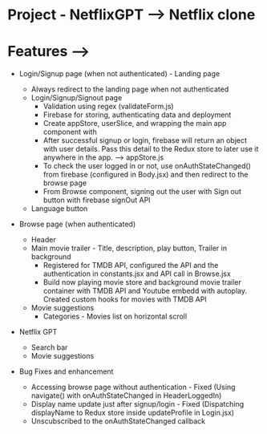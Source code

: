 # Project - NetflixGPT --> Netflix clone

# Features -->

- Login/Signup page (when not authenticated) - Landing page

  - Always redirect to the landing page when not authenticated
  - Login/Signup/Signout page
    - Validation using regex (validateForm.js)
    - Firebase for storing, authenticating data and deployment
    - Create appStore, userSlice, and wrapping the main app component with <Provider></Provider>
    - After successful signup or login, firebase will return an object with user details. Pass this detail to the Redux store to later use it anywhere in the app. --> appStore.js
    - To check the user logged in or not, use onAuthStateChanged() from firebase (configured in Body.jsx) and then redirect to the browse page
    - From Browse component, signing out the user with Sign out button with firebase signOut API
  - Language button

- Browse page (when authenticated)

  - Header
  - Main movie trailer - Title, description, play button, Trailer in background
    - Registered for TMDB API, configured the API and the authentication in constants.jsx and API call in Browse.jsx
    - Build now playing movie store and background movie trailer container with TMDB API and Youtube embedd with autoplay. Created custom hooks for movies with TMDB API
  - Movie suggestions
    - Categories - Movies list on horizontal scroll

- Netflix GPT

  - Search bar
  - Movie suggestions

- Bug Fixes and enhancement
  - Accessing browse page without authentication - Fixed (Using navigate() with onAuthStateChanged in HeaderLoggedIn)
  - Display name update just after signup/login - Fixed (Dispatching displayName to Redux store inside updateProfile in Login.jsx)
  - Unscubscribed to the onAuthStateChanged callback
